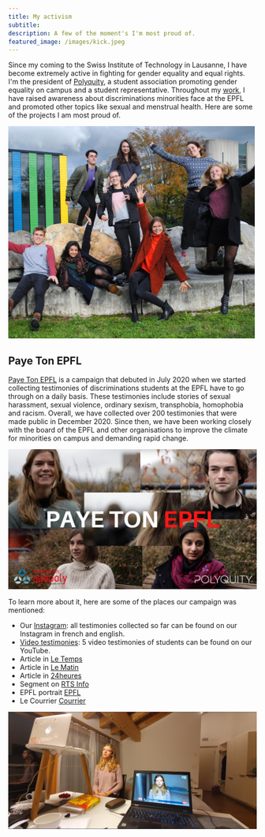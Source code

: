 ```yaml
---
title: My activism
subtitle: 
description: A few of the moment's I'm most proud of.
featured_image: /images/kick.jpeg
---
```


Since my coming to the Swiss Institute of Technology in Lausanne, I have become extremely active in fighting for gender equality and equal rights. I'm the president of [Polyquity](https://polyquity.agepoly.ch/), a student association promoting gender equality on campus and a student representative. Throughout my [work](https://actu.epfl.ch/news/we-are-women-we-re-here-to-stay-and-we-matter/), I have raised awareness about discriminations minorities face at the EPFL and promoted other topics like sexual and menstrual health. Here are some of the projects I am most proud of.  


<img src="/images/polyquity.jpeg" alt="polyquty" width="500"/>



## Paye Ton EPFL

[Paye Ton EPFL](https://www.instagram.com/payetonepfl/) is a campaign that debuted in July 2020 when we started collecting testimonies of discriminations students at the EPFL have to go through on a daily basis. These testimonies include stories of sexual harassment, sexual violence, ordinary sexism, transphobia, homophobia and racism. Overall, we have collected over 200 testimonies that were made public in December 2020. Since then, we have been working closely with the board of the EPFL and other organisations to improve the climate for minorities on campus and demanding rapid change. 

[![Paye ton epfl](/images/Payetonepfl.png)](https://www.youtube.com/watch?v=099nOeAiE1c&list=PL36s9ccZeaCY2vfHtaeTrUdkq-3wkpn94&index=1&t=2s&ab_channel=PolyquityEPFL)



To learn more about it, here are some of the places our campaign was mentioned: 
* Our [Instagram](https://www.instagram.com/payetonepfl/): all testimonies collected so far can be found on our Instagram in french and english. 
* [Video testimonies](https://youtube.com/playlist?list=PL36s9ccZeaCY2vfHtaeTrUdkq-3wkpn94): 5 video testimonies of students can be found on our YouTube. 
* Article in [Le Temps](https://www.letemps.ch/suisse/harcelement-sexisme-homophobie-etudiants-sonnent-lalarme-lepfl)
* Article in [Le Matin](https://www.lematin.ch/story/epfl-des-etudiantes-denoncent-des-agressions-et-un-sexisme-latent-730712090642)
* Article in [24heures](https://www.24heures.ch/des-etudiantes-denoncent-des-agressions-et-un-sexisme-latent-730712090642)
* Segment on [RTS Info](https://www.rts.ch/info/suisse/11793038-des-etudiants-de-lepfl-denoncent-des-cas-de-harcelement-et-de-sexisme.html)
* EPFL portrait [EPFL](https://actu.epfl.ch/news/we-are-women-we-re-here-to-stay-and-we-matter/)
* Le Courrier [Courrier](https://lecourrier.ch/2021/04/11/plus-jamais-dagressions-a-lepfl/)

[![Paye ton epfl](/images/rts.jpeg)](https://www.rts.ch/info/suisse/11793038-des-etudiants-de-lepfl-denoncent-des-cas-de-harcelement-et-de-sexisme.html)


